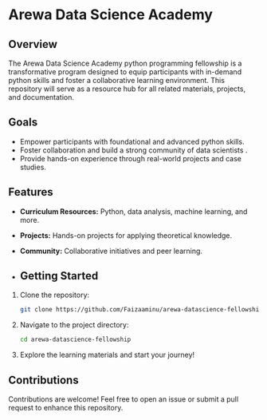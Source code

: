 # Arewa Data Science  Academy
## Overview
The Arewa Data Science Academy python programming fellowship is a transformative program designed to equip participants with in-demand python skills and foster a collaborative learning environment. This repository will serve as a resource hub for all related materials, projects, and documentation.
## Goals
- Empower participants with foundational and advanced python skills.
- Foster collaboration and build a strong community of data scientists .
- Provide hands-on experience through real-world projects and case studies.

## Features
- **Curriculum Resources:** Python, data analysis, machine learning, and more.
- **Projects:** Hands-on projects for applying theoretical knowledge.
- **Community:** Collaborative initiatives and peer learning.

- ## Getting Started
1. Clone the repository:
   ```bash
   git clone https://github.com/Faizaaminu/arewa-datascience-fellowship.git
   ```
2. Navigate to the project directory:
   ```bash
   cd arewa-datascience-fellowship
   ```
3. Explore the learning materials and start your journey!

## Contributions
Contributions are welcome! Feel free to open an issue or submit a pull request to enhance this repository.
